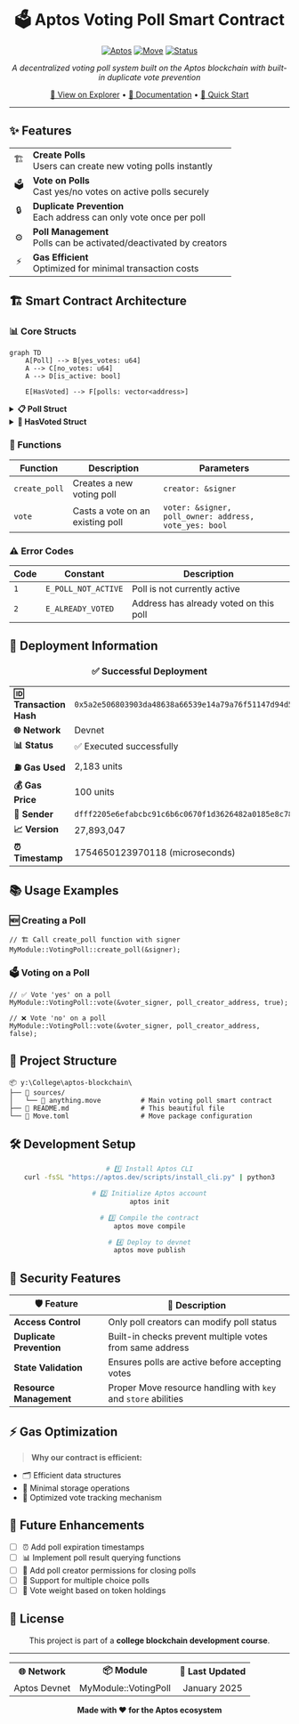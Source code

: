 <div align="center">

# 🗳️ Aptos Voting Poll Smart Contract

[![Aptos](https://img.shields.io/badge/Aptos-Blockchain-blue?style=for-the-badge&logo=blockchain&logoColor=white)](https://aptoslabs.com/)
[![Move](https://img.shields.io/badge/Move-Language-green?style=for-the-badge)](https://move-language.github.io/move/)
[![Status](https://img.shields.io/badge/Status-Deployed-success?style=for-the-badge)](https://explorer.aptoslabs.com/txn/0x5a2e506803903da48638a66539e14a79a76f51147d94d517536944c00a852d26?network=devnet)

_A decentralized voting poll system built on the Aptos blockchain with built-in duplicate vote prevention_

[🔗 View on Explorer](https://explorer.aptoslabs.com/txn/0x5a2e506803903da48638a66539e14a79a76f51147d94d517536944c00a852d26?network=devnet) • [📖 Documentation](#documentation) • [🚀 Quick Start](#development-setup)

</div>

---

## ✨ Features

<table>
  <tr>
    <td align="center">🏗️</td>
    <td><strong>Create Polls</strong><br/>Users can create new voting polls instantly</td>
  </tr>
  <tr>
    <td align="center">🗳️</td>
    <td><strong>Vote on Polls</strong><br/>Cast yes/no votes on active polls securely</td>
  </tr>
  <tr>
    <td align="center">🔒</td>
    <td><strong>Duplicate Prevention</strong><br/>Each address can only vote once per poll</td>
  </tr>
  <tr>
    <td align="center">⚙️</td>
    <td><strong>Poll Management</strong><br/>Polls can be activated/deactivated by creators</td>
  </tr>
  <tr>
    <td align="center">⚡</td>
    <td><strong>Gas Efficient</strong><br/>Optimized for minimal transaction costs</td>
  </tr>
</table>

## 🏗️ Smart Contract Architecture

### 📊 Core Structs

```mermaid
graph TD
    A[Poll] --> B[yes_votes: u64]
    A --> C[no_votes: u64]
    A --> D[is_active: bool]

    E[HasVoted] --> F[polls: vector<address>]
```

<details>
<summary><strong>📋 Poll Struct</strong></summary>

- `yes_votes`: Number of yes votes
- `no_votes`: Number of no votes
- `is_active`: Poll activation status

</details>

<details>
<summary><strong>👥 HasVoted Struct</strong></summary>

- `polls`: Vector of poll addresses the user has voted on

</details>

### 🔧 Functions

| Function      | Description                      | Parameters                                            |
| ------------- | -------------------------------- | ----------------------------------------------------- |
| `create_poll` | Creates a new voting poll        | `creator: &signer`                                    |
| `vote`        | Casts a vote on an existing poll | `voter: &signer, poll_owner: address, vote_yes: bool` |

### ⚠️ Error Codes

| Code | Constant            | Description                            |
| ---- | ------------------- | -------------------------------------- |
| `1`  | `E_POLL_NOT_ACTIVE` | Poll is not currently active           |
| `2`  | `E_ALREADY_VOTED`   | Address has already voted on this poll |

## 🚀 Deployment Information

<div align="center">

### ✅ Successful Deployment

<table>
  <tr>
    <td><strong>🆔 Transaction Hash</strong></td>
    <td><code>0x5a2e506803903da48638a66539e14a79a76f51147d94d517536944c00a852d26</code></td>
  </tr>
  <tr>
    <td><strong>🌐 Network</strong></td>
    <td>Devnet</td>
  </tr>
  <tr>
    <td><strong>📊 Status</strong></td>
    <td>✅ Executed successfully</td>
  </tr>
  <tr>
    <td><strong>⛽ Gas Used</strong></td>
    <td>2,183 units</td>
  </tr>
  <tr>
    <td><strong>💰 Gas Price</strong></td>
    <td>100 units</td>
  </tr>
  <tr>
    <td><strong>👤 Sender</strong></td>
    <td><code>dfff2205e6efabcbc91c6b6c0670f1d3626482a0185e8c782fc17e9efdcbfad6</code></td>
  </tr>
  <tr>
    <td><strong>📈 Version</strong></td>
    <td>27,893,047</td>
  </tr>
  <tr>
    <td><strong>⏰ Timestamp</strong></td>
    <td>1754650123970118 (microseconds)</td>
  </tr>
</table>

</div>

## 📚 Usage Examples

### 🆕 Creating a Poll

```move
// 🏗️ Call create_poll function with signer
MyModule::VotingPoll::create_poll(&signer);
```

### 🗳️ Voting on a Poll

```move
// ✅ Vote 'yes' on a poll
MyModule::VotingPoll::vote(&voter_signer, poll_creator_address, true);

// ❌ Vote 'no' on a poll
MyModule::VotingPoll::vote(&voter_signer, poll_creator_address, false);
```

## 📁 Project Structure

```
📦 y:\College\aptos-blockchain\
├── 📂 sources/
│   └── 📄 anything.move          # Main voting poll smart contract
├── 📄 README.md                  # This beautiful file
└── 📄 Move.toml                  # Move package configuration
```

## 🛠️ Development Setup

<div align="center">

```bash
# 1️⃣ Install Aptos CLI
curl -fsSL "https://aptos.dev/scripts/install_cli.py" | python3

# 2️⃣ Initialize Aptos account
aptos init

# 3️⃣ Compile the contract
aptos move compile

# 4️⃣ Deploy to devnet
aptos move publish
```

</div>

## 🔐 Security Features

<div align="center">

| 🛡️ Feature               | 📝 Description                                                 |
| ------------------------ | -------------------------------------------------------------- |
| **Access Control**       | Only poll creators can modify poll status                      |
| **Duplicate Prevention** | Built-in checks prevent multiple votes from same address       |
| **State Validation**     | Ensures polls are active before accepting votes                |
| **Resource Management**  | Proper Move resource handling with `key` and `store` abilities |

</div>

## ⚡ Gas Optimization

> **Why our contract is efficient:**

- 🗂️ Efficient data structures
- 💾 Minimal storage operations
- 🎯 Optimized vote tracking mechanism

## 🚧 Future Enhancements

- [ ] ⏰ Add poll expiration timestamps
- [ ] 📊 Implement poll result querying functions
- [ ] 🔑 Add poll creator permissions for closing polls
- [ ] 🎯 Support for multiple choice polls
- [ ] 💎 Vote weight based on token holdings

## 📄 License

<div align="center">

This project is part of a **college blockchain development course**.

---

<table>
  <tr>
    <td align="center"><strong>🌐 Network</strong></td>
    <td align="center"><strong>📦 Module</strong></td>
    <td align="center"><strong>📅 Last Updated</strong></td>
  </tr>
  <tr>
    <td align="center">Aptos Devnet</td>
    <td align="center">MyModule::VotingPoll</td>
    <td align="center">January 2025</td>
  </tr>
</table>

**Made with ❤️ for the Aptos ecosystem**

</div>
